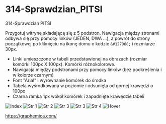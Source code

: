 # 314-Sprawdzian_PITSI
314-Sprawdzian PITSI

Przygotuj witrynę składającą się z 5 podstron. Nawigacja między stronami
odbywa się przy pomocy linków (JEDEN, DWA ...), a powrót do strony
początkowej po kliknięciu na ikonę domu o kodzie 
```&#127968;``` 
i rozmiarze 30px.

- Linki umieszczone w tabeli przedstawionej na obrazach (rozmiar komórki 100px X 100px). Komórki różnokolorowe.
- Nawigacja między podstronami przy pomocy linków (bez podkreślenia i w kolorze czarnym)
- Font "Arial" i wyrównanie komórek do środka
- Tabela wyśrodkowana w poziomie i odsunięta od górnej krawędzi o 100px
- Czarna ramka 1px wokół komórek i zapadnięte krawędzie tabeli


![Index](index.png) ![Str 1](str1.png) ![Str 2](str2.png) ![Str 3](str3.png) ![Str 3](str3.png) ![Str 4](str4.png) ![Hover](Hover.png)

https://graphemica.com/

